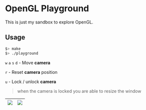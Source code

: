 # OpenGL Playground
This is just my sandbox to explore OpenGL.

## Usage
```bash
$> make
$> ./playground
```

`w` `a` `s` `d` - Move __camera__

`r` - Reset __camera__ position

`u` - Lock / unlock __camera__ 
> when the camera is locked you are able to resize the window


![](./media/_teapot.gif)  |  ![](./media/_cubes.gif)
:-------------------------:|:-------------------------:
